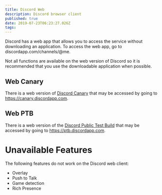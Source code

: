 ```yaml
---
title: Discord Web
description: Discord browser client
published: true
date: 2019-07-23T06:23:27.026Z
tags: 
---
```


Discord has a web app that allows you to access the service without downloading an application. To access the web app, go to discordapp.com/channels/@me. 

Not all functions are available on the web version of Discord so it is recommended that you use the downloadable application when possible. 

## Web Canary
There is a web version of [Discord Canary](/canary) that may be accessed by going to https://canary.discordapp.com.

## Web PTB
There is a web version of the [Discord Public Test Build](/ptb) that may be accessed by going to https://ptb.discordapp.com.

# Unavailable Features
The following features do not work on the Discord web client:
* Overlay
* Push to Talk
* Game detection
* Rich Presence